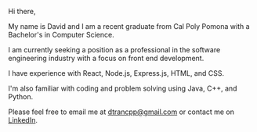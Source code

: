 Hi there,

My name is David and I am a recent graduate from Cal Poly Pomona with a Bachelor's in Computer Science.

I am currently seeking a position as a professional in the software engineering industry with a focus on front end development.

I have experience with React, Node.js, Express.js, HTML, and CSS.

I'm also familiar with coding and problem solving using Java, C++, and Python.

Please feel free to email me at dtrancpp@gmail.com or contact me on [LinkedIn](https://www.linkedin.com/in/tran-david1/).

